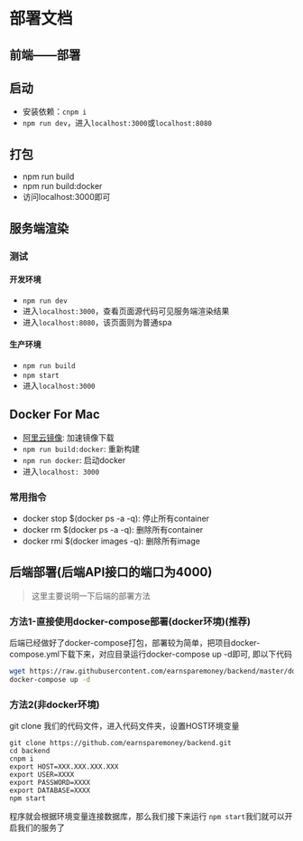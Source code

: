 # 部署文档

## 前端——部署

## 启动
- 安装依赖：`cnpm i`
- `npm run dev`，进入`localhost:3000`或`localhost:8080`

## 打包
- npm run build
- npm run build:docker
- 访问localhost:3000即可

## 服务端渲染
### 测试
#### 开发环境
- `npm run dev`
- 进入`localhost:3000`，查看页面源代码可见服务端渲染结果
- 进入`localhost:8080`，该页面则为普通spa
#### 生产环境
- `npm run build`
- `npm start`
- 进入`localhost:3000`

## Docker For Mac
- [阿里云镜像](https://cr.console.aliyun.com/cn-hangzhou/instances/mirrors): 加速镜像下载
- `npm run build:docker`: 重新构建
- `npm run docker`: 启动docker
- 进入`localhost: 3000`

### 常用指令
- docker stop $(docker ps -a -q): 停止所有container
- docker rm $(docker ps -a -q): 删除所有container
- docker rmi $(docker images -q): 删除所有image


## 后端部署(后端API接口的端口为4000)
> 这里主要说明一下后端的部署方法
### 方法1-直接使用docker-compose部署(docker环境)(推荐)

后端已经做好了docker-compose打包，部署较为简单，把项目docker-compose.yml下载下来，对应目录运行docker-compose up -d即可, 即以下代码

```bash
wget https://raw.githubusercontent.com/earnsparemoney/backend/master/docker-compose.yml
docker-compose up -d
```

### 方法2(非docker环境)
git clone 我们的代码文件，进入代码文件夹，设置HOST环境变量

```
git clone https://github.com/earnsparemoney/backend.git
cd backend
cnpm i
export HOST=XXX.XXX.XXX.XXX
export USER=XXXX
export PASSWORD=XXXX
export DATABASE=XXXX
npm start
```

程序就会根据环境变量连接数据库，那么我们接下来运行
`npm start`我们就可以开启我们的服务了


